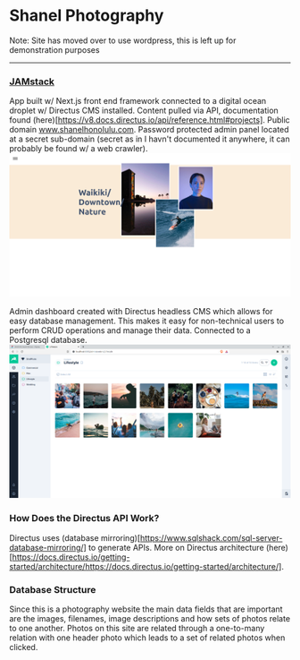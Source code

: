 # Shanel Photography
Note: Site has moved over to use wordpress, this is left up for demonstration purposes

---

### [JAMstack](https://jamstack.org/) 
App built w/ Next.js front end framework connected to a digital ocean droplet w/ Directus CMS installed. Content pulled via API, documentation found (here)[https://v8.docs.directus.io/api/reference.html#projects]. Public domain www.shanelhonolulu.com. Password protected admin panel located at a secret sub-domain (secret as in I havn't documented it anywhere, it can probably be found w/ a web crawler).
<img src='./public/assets/development.png' />

Admin dashboard created with Directus headless CMS which allows for easy database management. This makes it easy for non-technical users to perform CRUD operations and manage their data. Connected to a Postgresql database.
<img src='./public/assets/directus.png' />

### How Does the Directus API Work?
Directus uses (database mirroring)[https://www.sqlshack.com/sql-server-database-mirroring/] to generate APIs. More on Directus architecture (here)[https://docs.directus.io/getting-started/architecture/https://docs.directus.io/getting-started/architecture/].

### Database Structure
Since this is a photography website the main data fields that are important are the images, filenames, image descriptions and how sets of photos relate to one another. Photos on this site are related through a one-to-many relation with one header photo which leads to a set of related photos when clicked. 
